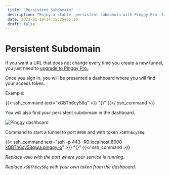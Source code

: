 ```yaml
---
 title: "Persistent Subdomain" 
 description: "Enjoy a stable, persistent subdomain with Pinggy Pro. Simplify URL management for seamless and secure access. Upgrade now for a hassle-free experience."
 date: 2023-01-10T14:15:25+05:30 
 draft: false 
---
```


# Persistent Subdomain

If you want a URL that does not change every time you create a new tunnel, you just need to <a target="_blank" href="https://pinggy.io/#prices">upgrade to Pinggy Pro.</a>.

Once you sign in, you will be presented a dashboard where you will find your access token.

Example:

{{< ssh_command text="xGBTh6cy58q" >}}
"{}"
{{</ ssh_command >}}

You will also find your persistent subdomain in the dashboard.

![Pinggy dashboard](/doc_img/pinggy_dashboard.jpg)

Command to start a tunnel to port `8000` and with token `xGBTh6cy58q`:
<br>

{{< ssh_command text="ssh -p 443 -R0:localhost:8000 xGBTh6cy58q@a.pinggy.io" >}}
"{}"
{{</ ssh_command >}}

_Replace `8000` with the port where your service is running_.

_Replace `xGBTh6cy58q` with your own token from the dashboard._
